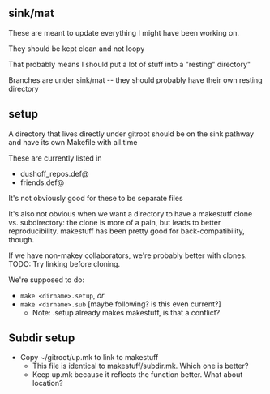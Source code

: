 ## sink/mat 

These are meant to update everything I might have been working on.

They should be kept clean and not loopy

That probably means I should put a lot of stuff into a "resting" directory"

Branches are under sink/mat -- they should probably have their own resting directory

## setup

A directory that lives directly under gitroot should be on the sink pathway and have its own Makefile with all.time

These are currently listed in 
* dushoff_repos.def@
* friends.def@

It's not obviously good for these to be separate files

It's also not obvious when we want a directory to have a makestuff clone vs. subdirectory: the clone is more of a pain, but leads to better reproducibility. makestuff has been pretty good for back-compatibility, though.

If we have non-makey collaborators, we're probably better with clones. 
TODO: Try linking before cloning.

We're supposed to do:
* `make <dirname>.setup`, _or_
* `make <dirname>.sub` [maybe following? is this even current?]
	* Note: .setup already makes makestuff, is that a conflict?

## Subdir setup
* Copy ~/gitroot/up.mk to link to makestuff
	* This file is identical to makestuff/subdir.mk. Which one is better?
	* Keep up.mk because it reflects the function better. What about location?


